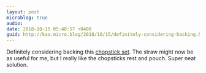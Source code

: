 ```yaml
---
layout: post
microblog: true
audio: 
date: 2018-10-15 05:48:57 +0400
guid: http://kaa.micro.blog/2018/10/15/definitely-considering-backing.html
---
```

Definitely considering backing this [chopstick set](https://www.kickstarter.com/projects/twinzstudio/everyday-carry-aerospace-grade-titanium-chopsticks). The straw might now be as useful for me, but I really like the chopsticks rest and pouch. Super neat solution.

